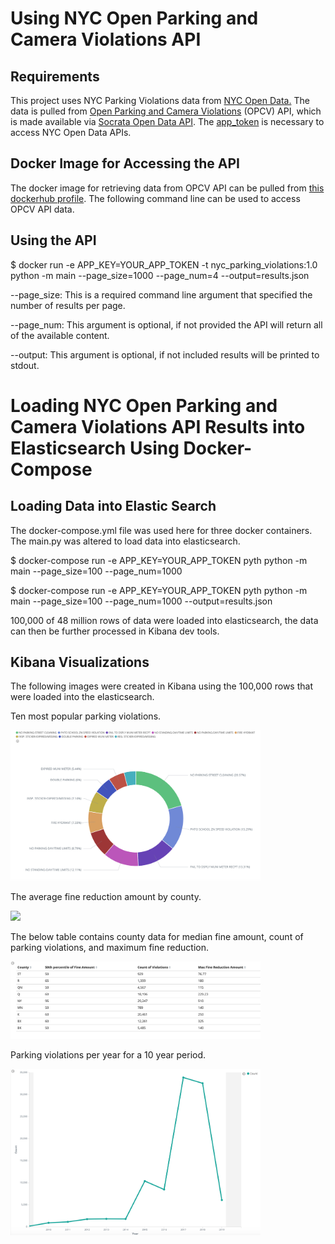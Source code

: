 # Using NYC Open Parking and Camera Violations API

## Requirements

This project uses NYC Parking Violations data from [NYC Open Data.](https://opendata.cityofnewyork.us/)
The data is pulled from [Open Parking and Camera Violations](https://dev.socrata.com/foundry/data.cityofnewyork.us/nc67-uf89) (OPCV) API, which is made available via 
[Socrata Open Data API](https://dev.socrata.com/). The [app_token](https://data.cityofnewyork.us/login) is necessary to access NYC Open Data APIs.

## Docker Image for Accessing the API

The docker image for retrieving data from OPCV API can be pulled from [this dockerhub profile](https://hub.docker.com/u/asyakhleborodova). The following command line can be used to access OPCV API data.

## Using the API 

$ docker run -e APP_KEY=YOUR_APP_TOKEN -t nyc_parking_violations:1.0 python -m main --page_size=1000 --page_num=4 --output=results.json

--page_size: This is a required command line argument that specified the number of results per page.

--page_num: This argument is optional, if not provided the API will return all of the
available content. 

--output: This argument is optional, if not included results will be printed to stdout. 

# Loading NYC Open Parking and Camera Violations API Results into Elasticsearch Using Docker-Compose

## Loading Data into Elastic Search

The docker-compose.yml file was used here for three docker containers. The main.py was altered to load data into elasticsearch. 

$ docker-compose run -e APP_KEY=YOUR_APP_TOKEN pyth python -m main --page_size=100 --page_num=1000

$ docker-compose run -e APP_KEY=YOUR_APP_TOKEN pyth python -m main --page_size=100 --page_num=1000 --output=results.json

100,000 of 48 million rows of data were loaded into elasticsearch, the data can then be further processed in Kibana dev tools.

## Kibana Visualizations

The following images were created in Kibana using the 100,000 rows that were loaded into the elasticsearch. 

Ten most popular parking violations.

<img src="img/popular_violations.png" width="400">

The average fine reduction amount by county.

<img src="img/average_reduction_by_county" width="400">

The below table contains county data for median fine amount, count of parking violations, and maximum fine reduction.

<img src="img/table_by_county.png" width="400">

Parking violations per year for a 10 year period. 

<img src="img/violations_by_year.png" width="400">


